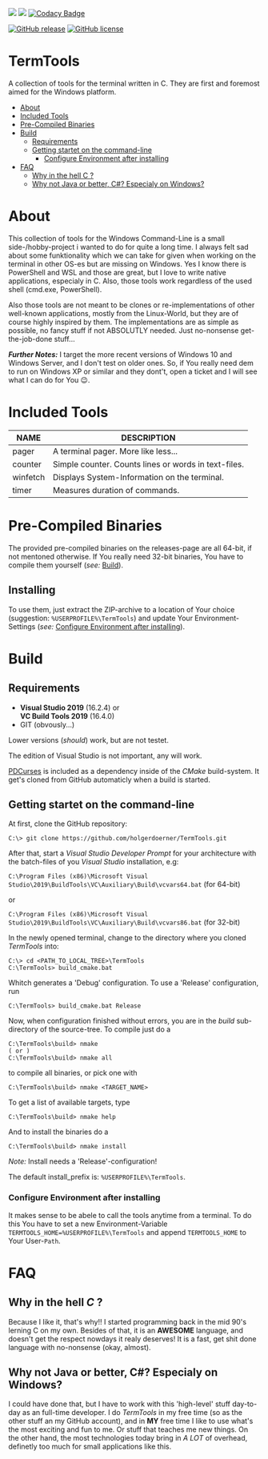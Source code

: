 ![](https://github.com/holgerdoerner/TermTools/workflows/CTest/badge.svg) ![](https://github.com/holgerdoerner/TermTools/workflows/Release%20Packaging/badge.svg) [![Codacy Badge](https://api.codacy.com/project/badge/Grade/7f1fa4df8d47447daf76710556eed469)](https://www.codacy.com/manual/HolgerDoerner/TermTools?utm_source=github.com&amp;utm_medium=referral&amp;utm_content=HolgerDoerner/TermTools&amp;utm_campaign=Badge_Grade)

[![GitHub release](https://img.shields.io/github/release/HolgerDoerner/TermTools.svg)](https://GitHub.com/HolgerDoerner/TermTools/releases/) [![GitHub license](https://img.shields.io/github/license/HolgerDoerner/TermTools.svg)](https://github.com/HolgerDoerner/TermTools/blob/master/LICENSE)
# TermTools <!-- omit in toc -->
A collection of tools for the terminal written in C. They are first and foremost aimed for the Windows platform.

- [About](#about)
- [Included Tools](#included-tools)
- [Pre-Compiled Binaries](#pre-compiled-binaries)
- [Build](#build)
  - [Requirements](#requirements)
  - [Getting startet on the command-line](#getting-startet-on-the-command-line)
    - [Configure Environment after installing](#configure-environment-after-installing)
- [FAQ](#faq)
  - [Why in the hell C ?](#why-in-the-hell-c)
  - [Why not Java or better, C#? Especialy on Windows?](#why-not-java-or-better-c-especialy-on-windows)

# About
This collection of tools for the Windows Command-Line is a small side-/hobby-project i wanted to do for quite a long time. I always felt sad about some funktionality which we can take for given when working on the terminal in other OS-es but are missing on Windows. Yes I know there is PowerShell and WSL and those are great, but I love to write native applications, especialy in C. Also, those tools work regardless of the used shell (cmd.exe, PowerShell).

Also those tools are not meant to be clones or re-implementations of other well-known applications, mostly from the Linux-World, but they are of course highly inspired by them. The implementations are as simple as possible, no fancy stuff if not ABSOLUTLY needed. Just no-nonsense get-the-job-done stuff...

***Further Notes:*** I target the more recent versions of Windows 10 and Windows Server, and I don't test on older ones. So, if You really need dem to run on Windows XP or similar and they dont't, open a ticket and I will see what I can do for You 😉.

# Included Tools
NAME | DESCRIPTION
--- | ---
pager | A terminal pager. More like less...
counter | Simple counter. Counts lines or words in text-files.
winfetch | Displays System-Information on the terminal.
timer | Measures duration of commands.

# Pre-Compiled Binaries
The provided pre-compiled binaries on the releases-page are all 64-bit, if not mentoned otherwise. If You really need 32-bit binaries, You have to compile them yourself (*see:* [Build](#build)).

## Installing
To use them, just extract the ZIP-archive to a location of Your choice (suggestion: `%USERPROFILE%\TermTools`) and update Your Environment-Settings (*see:* [Configure Environment after installing](#configure-environment-after-installing)).

# Build
## Requirements
- **Visual Studio 2019** (16.2.4) or \
  **VC Build Tools 2019** (16.4.0)
- GIT (obvously...)

Lower versions (*should*) work, but are not testet.

The edition of Visual Studio is not important, any will work.

[PDCurses](https://github.com/wmcbrine/PDCurses) is included as a dependency inside of the *CMake* build-system. It get's cloned from GitHub automaticly when a build is started.

## Getting startet on the command-line
At first, clone the GitHub  repository:

    C:\> git clone https://github.com/holgerdoerner/TermTools.git

After that, start a *Visual Studio Developer Prompt* for your architecture with the batch-files of you *Visual Studio* installation, e.g:

`C:\Program Files (x86)\Microsoft Visual Studio\2019\BuildTools\VC\Auxiliary\Build\vcvars64.bat` (for 64-bit)

or

`C:\Program Files (x86)\Microsoft Visual Studio\2019\BuildTools\VC\Auxiliary\Build\vcvars86.bat` (for 32-bit)

In the newly opened terminal, change to the directory where you cloned *TermTools* into:

    C:\> cd <PATH_TO_LOCAL_TREE>\TermTools
    C:\TermTools> build_cmake.bat

Whitch generates a 'Debug' configuration. To use a 'Release' configuration, run

    C:\TermTools> build_cmake.bat Release

Now, when configuration finished without errors, you are in the *build* sub-directory of the source-tree. To compile just do a

    C:\TermTools\build> nmake
    ( or )
    C:\TermTools\build> nmake all

to compile all binaries, or pick one with

    C:\TermTools\build> nmake <TARGET_NAME>

To get a list of available targets, type

    C:\TermTools\build> nmake help

And to install the binaries do a

    C:\TermTools\build> nmake install

*Note:* Install needs a 'Release'-configuration!

The default install_prefix is: `%USERPROFILE%\TermTools`.

### Configure Environment after installing
It makes sense to be abele to call the tools anytime from a terminal. To do this You have to set a new Environment-Variable `TERMTOOLS_HOME=%USERPROFILE%\TermTools` and append `TERMTOOLS_HOME` to Your User-`Path`.

# FAQ
## Why in the hell *C* ?
Because I like it, that's why!! I started programming back in the mid 90's lerning C on my own. Besides of that, it is an **AWESOME** language, and doesn't get the respect nowdays it realy deserves! It is a fast, get shit done language with no-nonsense (okay, almost).

## Why not Java or better, C#? Especialy on Windows?
I could have done that, but I have to work with this 'high-level' stuff day-to-day as an full-time developer. I do *TermTools* in my free time (so as the other stuff an my  GitHub account), and in **MY** free time I like to use what's the most exciting and fun to me. Or stuff that teaches me new things. On the other hand, the most technologies today bring in *A LOT* of overhead, definetly too much for small applications like this.